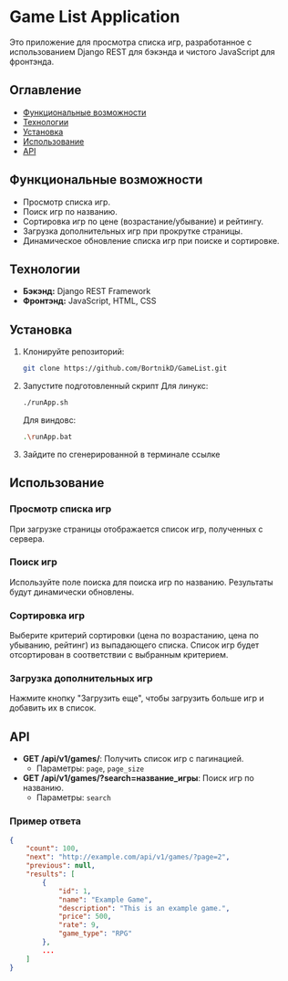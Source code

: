 # Game List Application

Это приложение для просмотра списка игр, разработанное с использованием Django REST для бэкэнда и чистого JavaScript для фронтэнда.

## Оглавление
- [Функциональные возможности](#Функциональные-возможности)
- [Технологии](#Технологии)
- [Установка](#Установка)
- [Использование](#Использование)
- [API](#API)

## Функциональные возможности
- Просмотр списка игр.
- Поиск игр по названию.
- Сортировка игр по цене (возрастание/убывание) и рейтингу.
- Загрузка дополнительных игр при прокрутке страницы.
- Динамическое обновление списка игр при поиске и сортировке.

## Технологии
- **Бэкэнд:** Django REST Framework
- **Фронтэнд:** JavaScript, HTML, CSS

## Установка
1. Клонируйте репозиторий:
    ```sh
    git clone https://github.com/BortnikD/GameList.git
    ```
2. Запустите подготовленный скрипт
    Для линукс:
    ```sh
    ./runApp.sh
    ```
    Для виндовс:
    ```sh
    .\runApp.bat
    ```
3. Зайдите по сгенерированной в терминале ссылке

## Использование
### Просмотр списка игр
При загрузке страницы отображается список игр, полученных с сервера.

### Поиск игр
Используйте поле поиска для поиска игр по названию. Результаты будут динамически обновлены.

### Сортировка игр
Выберите критерий сортировки (цена по возрастанию, цена по убыванию, рейтинг) из выпадающего списка. Список игр будет отсортирован в соответствии с выбранным критерием.

### Загрузка дополнительных игр
Нажмите кнопку "Загрузить еще", чтобы загрузить больше игр и добавить их в список.

## API
- **GET /api/v1/games/**: Получить список игр с пагинацией.
    - Параметры: `page`, `page_size`
- **GET /api/v1/games/?search=название_игры**: Поиск игр по названию.
    - Параметры: `search`

### Пример ответа
```json
{
    "count": 100,
    "next": "http://example.com/api/v1/games/?page=2",
    "previous": null,
    "results": [
        {
            "id": 1,
            "name": "Example Game",
            "description": "This is an example game.",
            "price": 500,
            "rate": 9,
            "game_type": "RPG"
        },
        ...
    ]
}
```
